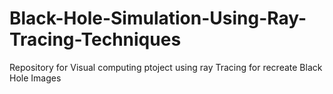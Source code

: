 # Black-Hole-Simulation-Using-Ray-Tracing-Techniques
Repository for Visual computing ptoject using ray Tracing for recreate Black Hole Images

